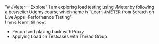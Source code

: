 "# JMeter---Explore" 
I am exploring load testing using JMeter by following a bestseller Udemy course which name is "Learn JMETER from Scratch on Live Apps -Performance Testing".<br />
I have learnt till now:

- Record and playing back with Proxy
- Applying Load on Testcases with Thread Group
